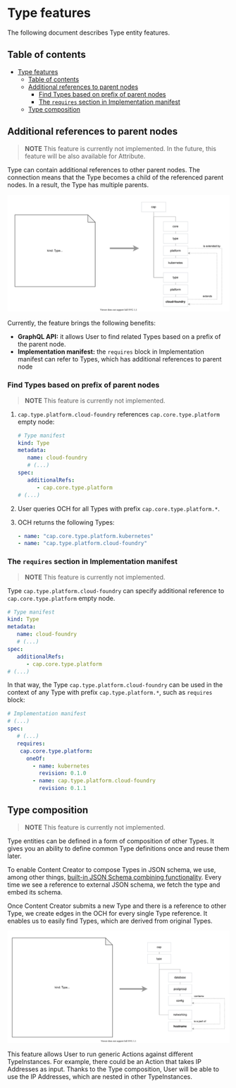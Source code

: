 # Type features

The following document describes Type entity features.

## Table of contents

<!-- toc -->

- [Type features](#type-features)
  - [Table of contents](#table-of-contents)
  - [Additional references to parent nodes](#additional-references-to-parent-nodes)
    - [Find Types based on prefix of parent nodes](#find-types-based-on-prefix-of-parent-nodes)
    - [The `requires` section in Implementation manifest](#the-requires-section-in-implementation-manifest)
  - [Type composition](#type-composition)

<!-- tocstop -->

## Additional references to parent nodes

> **NOTE** This feature is currently not implemented.
> In the future, this feature will be also available for Attribute.

Type can contain additional references to other parent nodes. The connection means that the Type becomes a child of the referenced parent nodes. In a result, the Type has multiple parents.

![Additional references to parent nodes](./assets/type-additional-refs.svg)

Currently, the feature brings the following benefits:
- **GraphQL API:** it allows User to find related Types based on a prefix of the parent node.
- **Implementation manifest:** the `requires` block in Implementation manifest can refer to Types, which has additional references to parent node

### Find Types based on prefix of parent nodes

> **NOTE** This feature is currently not implemented.

1. `cap.type.platform.cloud-foundry` references `cap.core.type.platform` empty node:

   ```yaml
   # Type manifest
   kind: Type
   metadata:
      name: cloud-foundry
      # (...)
   spec:
      additionalRefs:
         - cap.core.type.platform
   # (...)
   ```

1. User queries OCH for all Types with prefix `cap.core.type.platform.*`.
1. OCH returns the following Types:

   ```yaml
   - name: "cap.core.type.platform.kubernetes"
   - name: "cap.type.platform.cloud-foundry"
   ```

### The `requires` section in Implementation manifest

> **NOTE** This feature is currently not implemented.

Type `cap.type.platform.cloud-foundry` can specify additional reference to `cap.core.type.platform` empty node.

```yaml
# Type manifest
kind: Type
metadata:
   name: cloud-foundry
   # (...)
spec:
   additionalRefs:
      - cap.core.type.platform
# (...)
```

In that way, the Type `cap.type.platform.cloud-foundry` can be used in the context of any Type with prefix `cap.type.platform.*`, such as `requires` block:

```yaml
# Implementation manifest
# (...)
spec:
   # (...)
   requires:
    cap.core.type.platform:
      oneOf:
        - name: kubernetes
          revision: 0.1.0
        - name: cap.type.platform.cloud-foundry
          revision: 0.1.1
```

## Type composition

> **NOTE** This feature is currently not implemented.

Type entities can be defined in a form of composition of other Types. It gives you an ability to define common Type definitions once and reuse them later.

To enable Content Creator to compose Types in JSON schema, we use, among other things, [built-in JSON Schema combining functionality](http://json-schema.org/understanding-json-schema/reference/combining.html). Every time we see a reference to external JSON schema, we fetch the type and embed its schema.

Once Content Creator submits a new Type and there is a reference to other Type, we create edges in the OCH for every single Type reference. It enables us to easily find Types, which are derived from original Types.

![Type composition](./assets/type-composition.svg)

This feature allows User to run generic Actions against different TypeInstances. For example, there could be an Action that takes IP Addresses as input. Thanks to the Type composition, User will be able to use the IP Addresses, which are nested in other TypeInstances.
